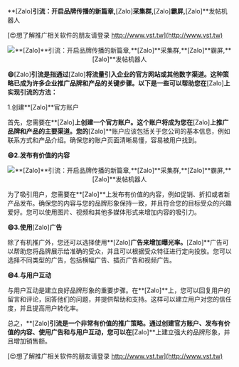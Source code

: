 **[Zalo]**引流：开启品牌传播的新篇章,**[Zalo]**采集群,**[Zalo]**霸屏,**[Zalo]**发帖机器人

[😍想了解推广相关软件的朋友请登录 http://www.vst.tw](http://www.vst.tw)

 <center><img src="https://vst.tw/MP4/tuiguang/png/5.png" alt="**[Zalo]**引流：开启品牌传播的新篇章,**[Zalo]**采集群,**[Zalo]**霸屏,**[Zalo]**发帖机器人"></center>

**😄**[Zalo]**引流是指通过**[Zalo]**将流量引入企业的官方网站或其他数字渠道。这种策略已成为许多企业推广品牌和产品的关键步骤。以下是一些可以帮助您在**[Zalo]**上实现引流的方法：**

1.创建**[Zalo]**官方账户

首先，您需要在**[Zalo]**上创建一个官方账户。这个账户将成为您在**[Zalo]**上推广品牌和产品的主要渠道。您的**[Zalo]**账户应该包括关于您公司的基本信息，例如联系方式和产品介绍。确保您的账户页面清晰易懂，容易被用户找到。

**😄2.发布有价值的内容**

 <center><img src="https://vst.tw/MP4/tuiguang/png/4.png" alt="**[Zalo]**引流：开启品牌传播的新篇章,**[Zalo]**采集群,**[Zalo]**霸屏,**[Zalo]**发帖机器人"></center>

为了吸引用户，您需要在**[Zalo]**上发布有价值的内容，例如促销、折扣或者新产品发布。确保您的内容与您的品牌形象保持一致，并且符合您的目标受众的兴趣爱好。您可以使用图片、视频和其他多媒体形式来增加内容的吸引力。

**😄3.使用**[Zalo]**广告**

除了有机推广外，您还可以选择使用**[Zalo]**广告来增加曝光率。**[Zalo]**广告可以帮助您将品牌展示给准确的受众，并且可以根据受众特征进行定向投放。您可以选择不同类型的广告，包括横幅广告、插页广告和视频广告。

**😄4.与用户互动**

与用户互动是建立良好品牌形象的重要步骤。在**[Zalo]**上，您可以回复用户的留言和评论，回答他们的问题，并提供帮助和支持。这样可以建立用户对您的信任度，并且提高用户转化率。

总之，**[Zalo]**引流是一个非常有价值的推广策略。通过创建官方账户、发布有价值的内容、使用广告和与用户互动，您可以在**[Zalo]**上建立强大的品牌形象，并且增加销售额。

[😍想了解推广相关软件的朋友请登录 http://www.vst.tw](http://www.vst.tw)



